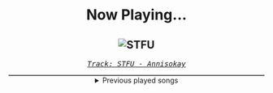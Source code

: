<div align="center"> 
<h1>Now Playing...</h1>

![STFU](https://i.scdn.co/image/ab67616d00001e02bb46230cbed2bcea1c6c533b)
--
_<samp><a href="https://open.spotify.com/track/0X6WHH6WvXFTMmwWrsFeob">Track: STFU - Annisokay</a></samp>_

<div style="border: 1px #4B5054 solid"></div>
<details>
  <summary>
    Previous played songs
  </summary>
  <table>
    <thead>
      <tr>
        <th>
          Artist
        </th>
        <th>
          Song
        </th>
        <th>
          Link
        </th>
      </tr>
    </thead>
    <tbody>
      <tr><td>Annisokay</td><td>STFU</td><td><a href="https://open.spotify.com/track/0X6WHH6WvXFTMmwWrsFeob">https://open.spotify.com/track/0X6WHH6WvXFTMmwWrsFeob</a></td></tr><tr><td>Motionless In White</td><td>Werewolf</td><td><a href="https://open.spotify.com/track/1e1rQNYCZToyBDDka1Io34">https://open.spotify.com/track/1e1rQNYCZToyBDDka1Io34</a></td></tr><tr><td>Savage Hands</td><td>Demon</td><td><a href="https://open.spotify.com/track/5u2t394YumuXAnHT2lr4Wj">https://open.spotify.com/track/5u2t394YumuXAnHT2lr4Wj</a></td></tr><tr><td>From Ashes to New</td><td>One Foot In The Grave (feat. Aaron Pauley of Of Mice & Men)</td><td><a href="https://open.spotify.com/track/3HFD33d1GOur9PQswfVeaP">https://open.spotify.com/track/3HFD33d1GOur9PQswfVeaP</a></td></tr><tr><td>Alice In Chains</td><td>Would? (2022 Remaster)</td><td><a href="https://open.spotify.com/track/5sFDReWLrZHLFZFjHsjUTS">https://open.spotify.com/track/5sFDReWLrZHLFZFjHsjUTS</a></td></tr><tr><td>Breaking Benjamin</td><td>Hopeless</td><td><a href="https://open.spotify.com/track/2c2UTSuyPbEmxWyTOMwjON">https://open.spotify.com/track/2c2UTSuyPbEmxWyTOMwjON</a></td></tr><tr><td>Disturbed</td><td>Inside the Fire</td><td><a href="https://open.spotify.com/track/5cxp9kjCFyJwzv3lzeX7ku">https://open.spotify.com/track/5cxp9kjCFyJwzv3lzeX7ku</a></td></tr><tr><td>Hollywood Undead</td><td>City of the Dead</td><td><a href="https://open.spotify.com/track/5bqnhwnHxcisxM8x7GLl3B">https://open.spotify.com/track/5bqnhwnHxcisxM8x7GLl3B</a></td></tr><tr><td>Eminem</td><td>White America</td><td><a href="https://open.spotify.com/track/15qrWkkYCfmtu1uRpGf48L">https://open.spotify.com/track/15qrWkkYCfmtu1uRpGf48L</a></td></tr><tr><td>NF</td><td>Grindin'</td><td><a href="https://open.spotify.com/track/3m6HMeFX6GIlGPMBcLEN6t">https://open.spotify.com/track/3m6HMeFX6GIlGPMBcLEN6t</a></td></tr><tr><td>Nic D</td><td>Swordfish</td><td><a href="https://open.spotify.com/track/6cF9l6IUC4ftyTJc7igP9d">https://open.spotify.com/track/6cF9l6IUC4ftyTJc7igP9d</a></td></tr><tr><td>Tom MacDonald</td><td>People So Stupid</td><td><a href="https://open.spotify.com/track/3rjJAqZWPjDhsTkCmc2HcY">https://open.spotify.com/track/3rjJAqZWPjDhsTkCmc2HcY</a></td></tr><tr><td>Ramirez</td><td>Be A Witness</td><td><a href="https://open.spotify.com/track/7bzLhOfjzbFsGl0z7jp1qz">https://open.spotify.com/track/7bzLhOfjzbFsGl0z7jp1qz</a></td></tr><tr><td>Jelly Roll</td><td>Wheels Fall Off</td><td><a href="https://open.spotify.com/track/4yGeJP63Z6gLEOZNHjkNnW">https://open.spotify.com/track/4yGeJP63Z6gLEOZNHjkNnW</a></td></tr><tr><td>Connor Price</td><td>Correct</td><td><a href="https://open.spotify.com/track/7eQUd4wXVFldWkd257KEjS">https://open.spotify.com/track/7eQUd4wXVFldWkd257KEjS</a></td></tr><tr><td>mgk</td><td>Bad Mother F*cker</td><td><a href="https://open.spotify.com/track/2kjPvFgVIGki2BRlOHvQQr">https://open.spotify.com/track/2kjPvFgVIGki2BRlOHvQQr</a></td></tr><tr><td>Eminem</td><td>Till I Collapse</td><td><a href="https://open.spotify.com/track/4xkOaSrkexMciUUogZKVTS">https://open.spotify.com/track/4xkOaSrkexMciUUogZKVTS</a></td></tr><tr><td>conscience</td><td>Hasty</td><td><a href="https://open.spotify.com/track/1AneCfStYUqfBWOJvspDJS">https://open.spotify.com/track/1AneCfStYUqfBWOJvspDJS</a></td></tr><tr><td>NF</td><td>HOPE</td><td><a href="https://open.spotify.com/track/0EgLxY52mpGsXETyEsgVlP">https://open.spotify.com/track/0EgLxY52mpGsXETyEsgVlP</a></td></tr><tr><td>Hopsin</td><td>You Should've Known</td><td><a href="https://open.spotify.com/track/6FV7RivrHzOwu6SkLRRYmY">https://open.spotify.com/track/6FV7RivrHzOwu6SkLRRYmY</a></td></tr>
    </tbody>
  </table>
</details>

</div>
